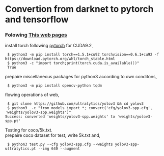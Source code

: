 # Convertion from darknet to pytorch and tensorflow  
### Folowing [This web pages](https://github.com/ultralytics/yolov3#darknet-conversion)  

install torch following [pytorch](https://pytorch.org/get-started/locally/) for CUDA9.2,  
```
 $ python3 -m pip install torch==1.5.1+cu92 torchvision==0.6.1+cu92 -f https://download.pytorch.org/whl/torch_stable.html
 $ python3 -c "import torch;print(torch.cuda.is_available())"
 True
```

prepaire miscellaneous packages for python3 according to own conditons,  
```
 $ python3 -m pip install opencv-python tqdm
```

flowing operations of web,  
```
 $ git clone https://github.com/ultralytics/yolov3 && cd yolov3
 $ python3  -c "from models import *; convert('cfg/yolov3-spp.cfg', 'weights/yolov3-spp.weights')"
Success: converted 'weights/yolov3-spp.weights' to 'weights/yolov3-spp.pt'
```

Testing for coco/5k.txt.  
prepaire coco dataset for test, write 5k.txt and,  
```
 $ python3 test.py --cfg yolov3-spp.cfg --weights yolov3-spp-ultralytics.pt --img 640 --augment
```
